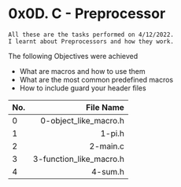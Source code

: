 # 0x0D. C - Preprocessor
```
All these are the tasks performed on 4/12/2022.
I learnt about Preprocessors and how they work.
```
The following Objectives were achieved
- What are macros and how to use them
- What are the most common predefined macros
- How to include guard your header files

| No. | File Name |
| :-- | --------: |
| 0   | 0-object_like_macro.h |
| 1   | 1-pi.h |
| 2   | 2-main.c |
| 3   | 3-function_like_macro.h |
| 4   | 4-sum.h |

